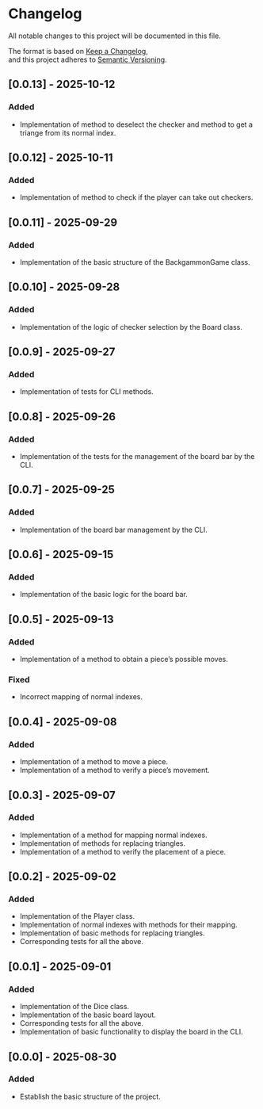 # Changelog

All notable changes to this project will be documented in this file.  

The format is based on [Keep a Changelog](https://keepachangelog.com/en/1.1.0/),  
and this project adheres to [Semantic Versioning](https://semver.org/spec/v2.0.0.html).

## [0.0.13] - 2025-10-12

### Added
- Implementation of method to deselect the checker and method to get a triange from its normal index.

## [0.0.12] - 2025-10-11

### Added
- Implementation of method to check if the player can take out checkers.

## [0.0.11] - 2025-09-29

### Added
- Implementation of the basic structure of the BackgammonGame class.

## [0.0.10] - 2025-09-28

### Added
- Implementation of the logic of checker selection by the Board class.

## [0.0.9] - 2025-09-27

### Added
- Implementation of tests for CLI methods.

## [0.0.8] - 2025-09-26

### Added
- Implementation of the tests for the management of the board bar by the CLI.

## [0.0.7] - 2025-09-25

### Added
- Implementation of the board bar management by the CLI.

## [0.0.6] - 2025-09-15

### Added
- Implementation of the basic logic for the board bar.

## [0.0.5] - 2025-09-13

### Added
- Implementation of a method to obtain a piece’s possible moves.

### Fixed
- Incorrect mapping of normal indexes.

## [0.0.4] - 2025-09-08

### Added
- Implementation of a method to move a piece.
- Implementation of a method to verify a piece’s movement.

## [0.0.3] - 2025-09-07

### Added
- Implementation of a method for mapping normal indexes.
- Implementation of methods for replacing triangles.
- Implementation of a method to verify the placement of a piece.

## [0.0.2] - 2025-09-02

### Added
- Implementation of the Player class.
- Implementation of normal indexes with methods for their mapping.
- Implementation of basic methods for replacing triangles.
- Corresponding tests for all the above.

## [0.0.1] - 2025-09-01

### Added
- Implementation of the Dice class.
- Implementation of the basic board layout.
- Corresponding tests for all the above.
- Implementation of basic functionality to display the board in the CLI.

## [0.0.0] - 2025-08-30

### Added
- Establish the basic structure of the project.